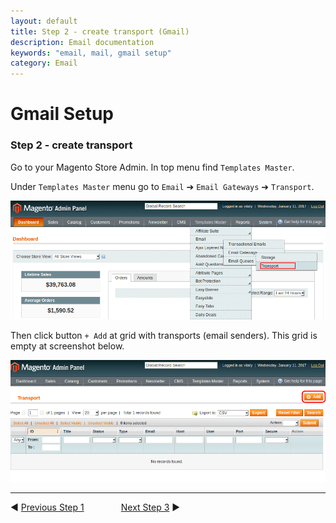 ```yaml
---
layout: default
title: Step 2 - create transport (Gmail)
description: Email documentation
keywords: "email, mail, gmail setup"
category: Email
---
```


# Gmail Setup

### Step 2 - create transport

Go to your Magento Store Admin. In top menu find `Templates Master`.

Under `Templates Master` menu go to `Email` ➔ `Email Gateways` ➔
`Transport`.

![Step 02.1](/images/m1/extensions/email/use-cases/gmail/step-02-1.png)

Then click button `+ Add` at grid with transports (email senders). This grid
is empty at screenshot below.

![Step 02.2](/images/m1/extensions/email/use-cases/gmail/step-02-2.png)

-------------------------------------------------------------------------------

◀ [Previous Step 1](../step-01/)
&nbsp;&nbsp;&nbsp;&nbsp;&nbsp;&nbsp;&nbsp;&nbsp;&nbsp;&nbsp;&nbsp;&nbsp;&nbsp;
[Next Step 3](../step-03/) ▶
